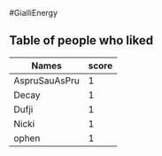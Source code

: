 #GialliEnergy
## Table of people who liked
Names | score
--- | ---
AspruSauAsPru | 1
Decay | 1
Dufji | 1
Nicki | 1
ophen | 1
